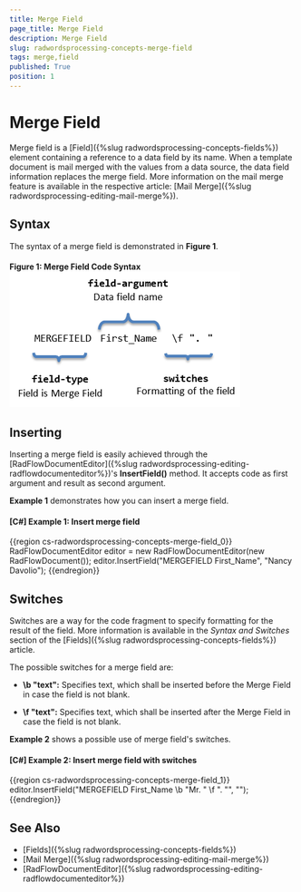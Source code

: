 ```yaml
---
title: Merge Field
page_title: Merge Field
description: Merge Field
slug: radwordsprocessing-concepts-merge-field
tags: merge,field
published: True
position: 1
---
```


# Merge Field



Merge field is a [Field]({%slug radwordsprocessing-concepts-fields%}) element containing a reference to a data field by its name. When a template document is mail merged with the values from a data source, the data field information replaces the merge field. More information on the mail merge feature is available in the respective article: [Mail Merge]({%slug radwordsprocessing-editing-mail-merge%}).
      

## Syntax

The syntax of a merge field is demonstrated in __Figure 1__.
        

#### Figure 1: Merge Field Code Syntax![Rad Words Processing Concepts Merge Field 01](images/RadWordsProcessing_Concepts_Merge_Field_01.png)

## Inserting

Inserting a merge field is easily achieved through the [RadFlowDocumentEditor]({%slug radwordsprocessing-editing-radflowdocumenteditor%})'s __InsertField()__ method. It accepts code as first argument and result as second argument.
        

__Example 1__ demonstrates how you can insert a merge field.
        

#### __[C#] Example 1: Insert merge field__

{{region cs-radwordsprocessing-concepts-merge-field_0}}
	RadFlowDocumentEditor editor = new RadFlowDocumentEditor(new RadFlowDocument());
	editor.InsertField("MERGEFIELD First_Name", "Nancy Davolio");
{{endregion}}



## Switches

Switches are a way for the code fragment to specify formatting for the result of the field. More information is available in the *Syntax and Switches* section of the [Fields]({%slug radwordsprocessing-concepts-fields%}) article.
        

The possible switches for a merge field are:
        

* __\b "text":__ Specifies text, which shall be inserted before the Merge Field in case the field is not blank.  
         
* __\f "text":__ Specifies text, which shall be inserted after the Merge Field in case the field is not blank.
            

__Example 2__ shows a possible use of merge field's switches.
        

#### __[C#] Example 2: Insert merge field with switches__

{{region cs-radwordsprocessing-concepts-merge-field_1}}
	editor.InsertField("MERGEFIELD First_Name \\b \"Mr. \" \\f \". \"", "");
{{endregion}}


## See Also

 * [Fields]({%slug radwordsprocessing-concepts-fields%})
 * [Mail Merge]({%slug radwordsprocessing-editing-mail-merge%})
 * [RadFlowDocumentEditor]({%slug radwordsprocessing-editing-radflowdocumenteditor%})
